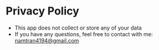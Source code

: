 # Privacy Policy
* This app does not collect or store any of your data
* If you have any questions, feel free to contact with me: namtran4194@gmail.com
